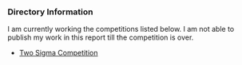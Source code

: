 
### Directory Information

I am currently working the competitions listed below. I am not able to publish my work in this report till the competition is over.

- [Two Sigma Competition](https://www.kaggle.com/c/two-sigma-financial-news/data)
